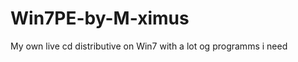 Win7PE-by-M-ximus
=================

My own live cd distributive on Win7 with a lot og programms i need
